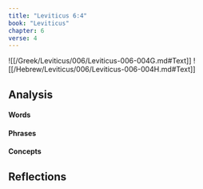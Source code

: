 ```yaml
---
title: "Leviticus 6:4"
book: "Leviticus"
chapter: 6
verse: 4
---
```

![[/Greek/Leviticus/006/Leviticus-006-004G.md#Text]]
![[/Hebrew/Leviticus/006/Leviticus-006-004H.md#Text]]

## Analysis

#### Words

#### Phrases

#### Concepts

## Reflections
